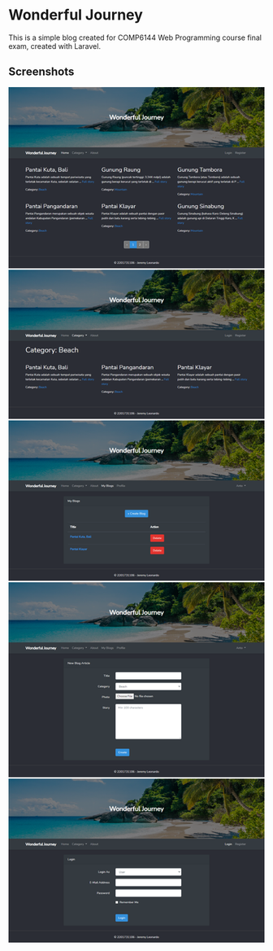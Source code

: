 # Wonderful Journey

This is a simple blog created for COMP6144 Web Programming course final exam, created with Laravel.

## Screenshots

![home](doc-images/home.png?raw=true "home")<br>
![category](doc-images/category.png?raw=true "category")<br>
![my-blogs](doc-images/my-blogs.png?raw=true "my-blogs")<br>
![new-blog](doc-images/new-blog.png?raw=true "new-blog")<br>
![login](doc-images/login.png?raw=true "login")<br>
